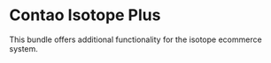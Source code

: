 # Contao Isotope Plus

This bundle offers additional functionality for the isotope ecommerce system.